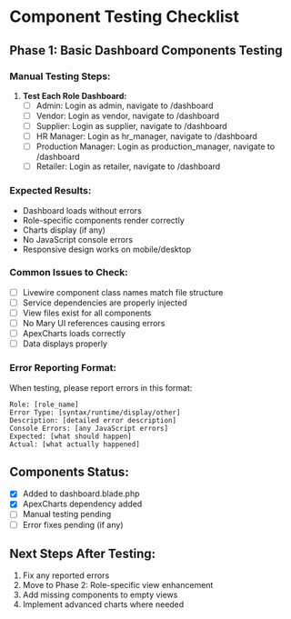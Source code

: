 # Component Testing Checklist

## Phase 1: Basic Dashboard Components Testing

### Manual Testing Steps:
1. **Test Each Role Dashboard:**
   - [ ] Admin: Login as admin, navigate to /dashboard
   - [ ] Vendor: Login as vendor, navigate to /dashboard  
   - [ ] Supplier: Login as supplier, navigate to /dashboard
   - [ ] HR Manager: Login as hr_manager, navigate to /dashboard
   - [ ] Production Manager: Login as production_manager, navigate to /dashboard
   - [ ] Retailer: Login as retailer, navigate to /dashboard

### Expected Results:
- Dashboard loads without errors
- Role-specific components render correctly
- Charts display (if any)
- No JavaScript console errors
- Responsive design works on mobile/desktop

### Common Issues to Check:
- [ ] Livewire component class names match file structure
- [ ] Service dependencies are properly injected
- [ ] View files exist for all components
- [ ] No Mary UI references causing errors
- [ ] ApexCharts loads correctly
- [ ] Data displays properly

### Error Reporting Format:
When testing, please report errors in this format:
```
Role: [role_name]
Error Type: [syntax/runtime/display/other]
Description: [detailed error description]
Console Errors: [any JavaScript errors]
Expected: [what should happen]
Actual: [what actually happened]
```

## Components Status:
- [x] Added to dashboard.blade.php
- [x] ApexCharts dependency added
- [ ] Manual testing pending
- [ ] Error fixes pending (if any)

## Next Steps After Testing:
1. Fix any reported errors
2. Move to Phase 2: Role-specific view enhancement
3. Add missing components to empty views
4. Implement advanced charts where needed
